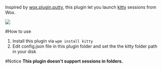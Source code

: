Inspired by [wox.plugin.putty](https://github.com/kosz78/wox.plugin.putty), this plugin let you launch [kitty](http://www.9bis.net/kitty/) sessions from Wox.

![](http://ww1.sinaimg.cn/large/5d7c1fa4jw1elz31mxr41j20m804uaa4.jpg)  

#How to use
1. Install this plugin via `wpm install kitty`
2. Edit config.json file in this plugin folder and set the the kitty folder path in your disk

#Notice
**This plugin doesn't support sessions in folders.**
